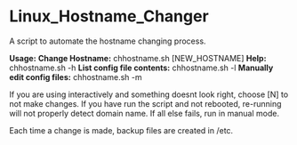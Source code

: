 # Linux_Hostname_Changer
A script to automate the hostname changing process.

<B>Usage:</B>
<B>Change Hostname:</B>            chhostname.sh [NEW_HOSTNAME]
<B>Help:</B>                       chhostname.sh -h
<B>List config file contents:</B>  chhostname.sh -l
<B>Manually edit config files:</B> chhostname.sh -m

If you are using interactively and something doesnt look right, choose [N] to not make changes.  If you have run the script and not rebooted, re-running will not properly detect domain name.  If all else fails, run in manual mode.

Each time a change is made, backup files are created in /etc.
